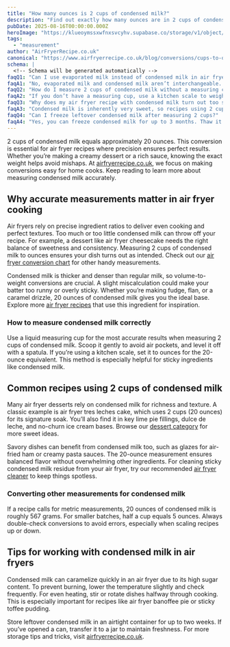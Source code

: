 ```yaml
---
title: "How many ounces is 2 cups of condensed milk?"
description: "Find out exactly how many ounces are in 2 cups of condensed milk for perfect air fryer recipes every time. Convert with ease!"
pubDate: 2025-08-16T00:00:00.000Z
heroImage: "https://klueoymssxwfnxsvcyhv.supabase.co/storage/v1/object/public/Shmucket/how-many-ounces-is-2-cups-of-condensed-milk.webp"
tags:
  - "measurement"
author: "AirFryerRecipe.co.uk"
canonical: "https://www.airfryerrecipe.co.uk/blog/conversions/cups-to-ounces/how-many-ounces-is-2-cups-of-condensed-milk"
schema: |
  <!-- Schema will be generated automatically -->
faqQ1: "Can I use evaporated milk instead of condensed milk in air fryer recipes?"
faqA1: "No, evaporated milk and condensed milk aren’t interchangeable. Condensed milk is sweetened and thicker, while evaporated milk is unsweetened with a lighter consistency. Substituting one for the other will significantly alter your recipe’s taste and texture."
faqQ2: "How do I measure 2 cups of condensed milk without a measuring cup?"
faqA2: "If you don’t have a measuring cup, use a kitchen scale to weigh out 20 ounces (567 grams) of condensed milk. Alternatively, a standard UK mug holds roughly 1 cup, so two mugfuls would approximate the amount needed. Just ensure it’s leveled off for accuracy."
faqQ3: "Why does my air fryer recipe with condensed milk turn out too sweet?"
faqA3: "Condensed milk is inherently very sweet, so recipes using 2 cups (20 ounces) may need balancing ingredients like citrus juice or salt to cut the sweetness. Always taste your mixture before cooking and adjust other flavors accordingly."
faqQ4: "Can I freeze leftover condensed milk after measuring 2 cups?"
faqA4: "Yes, you can freeze condensed milk for up to 3 months. Thaw it in the fridge overnight and stir well before using, as separation may occur. Note that texture changes slightly, so it’s best used in cooked or baked dishes rather than no-bake recipes."
---
```

<p>2 cups of condensed milk equals approximately 20 ounces. This conversion is essential for air fryer recipes where precision ensures perfect results. Whether you’re making a creamy dessert or a rich sauce, knowing the exact weight helps avoid mishaps. At <a href=https://www.airfryerrecipe.co.uk/>airfryerrecipe.co.uk</a>, we focus on making conversions easy for home cooks. Keep reading to learn more about measuring condensed milk accurately.</p>

<h2>Why accurate measurements matter in air fryer cooking</h2>  
<p>Air fryers rely on precise ingredient ratios to deliver even cooking and perfect textures. Too much or too little condensed milk can throw off your recipe. For example, a dessert like air fryer cheesecake needs the right balance of sweetness and consistency. Measuring 2 cups of condensed milk to ounces ensures your dish turns out as intended. Check out our <a href=https://www.airfryerrecipe.co.uk/air-fryer-conversion-chart>air fryer conversion chart</a> for other handy measurements.</p>  

<p>Condensed milk is thicker and denser than regular milk, so volume-to-weight conversions are crucial. A slight miscalculation could make your batter too runny or overly sticky. Whether you’re making fudge, flan, or a caramel drizzle, 20 ounces of condensed milk gives you the ideal base. Explore more <a href=https://www.airfryerrecipe.co.uk/recipes>air fryer recipes</a> that use this ingredient for inspiration.</p>  

<h3>How to measure condensed milk correctly</h3>  
<p>Use a liquid measuring cup for the most accurate results when measuring 2 cups of condensed milk. Scoop it gently to avoid air pockets, and level it off with a spatula. If you’re using a kitchen scale, set it to ounces for the 20-ounce equivalent. This method is especially helpful for sticky ingredients like condensed milk.</p>  

<h2>Common recipes using 2 cups of condensed milk</h2>  
<p>Many air fryer desserts rely on condensed milk for richness and texture. A classic example is air fryer tres leches cake, which uses 2 cups (20 ounces) for its signature soak. You’ll also find it in key lime pie fillings, dulce de leche, and no-churn ice cream bases. Browse our <a href=https://www.airfryerrecipe.co.uk/recipe-category/dessert>dessert category</a> for more sweet ideas.</p>  

<p>Savory dishes can benefit from condensed milk too, such as glazes for air-fried ham or creamy pasta sauces. The 20-ounce measurement ensures balanced flavor without overwhelming other ingredients. For cleaning sticky condensed milk residue from your air fryer, try our recommended <a href=https://www.airfryerrecipe.co.uk/air-fryer-cleaner>air fryer cleaner</a> to keep things spotless.</p>  

<h3>Converting other measurements for condensed milk</h3>  
<p>If a recipe calls for metric measurements, 20 ounces of condensed milk is roughly 567 grams. For smaller batches, half a cup equals 5 ounces. Always double-check conversions to avoid errors, especially when scaling recipes up or down.</p>  

<h2>Tips for working with condensed milk in air fryers</h2>  
<p>Condensed milk can caramelize quickly in an air fryer due to its high sugar content. To prevent burning, lower the temperature slightly and check frequently. For even heating, stir or rotate dishes halfway through cooking. This is especially important for recipes like air fryer banoffee pie or sticky toffee pudding.</p>  

<p>Store leftover condensed milk in an airtight container for up to two weeks. If you’ve opened a can, transfer it to a jar to maintain freshness. For more storage tips and tricks, visit <a href=https://www.airfryerrecipe.co.uk/>airfryerrecipe.co.uk</a>.</p>
